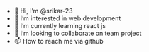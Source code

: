 - 👋 Hi, I’m @srikar-23
- 👀 I’m interested in web development
- 🌱 I’m currently learning react js
- 💞️ I’m looking to collaborate on team project
- 📫 How to reach me via github

<!---
srikar-23/srikar-23 is a ✨ special ✨ repository because its `README.md` (this file) appears on your GitHub profile.
You can click the Preview link to take a look at your changes.
--->
